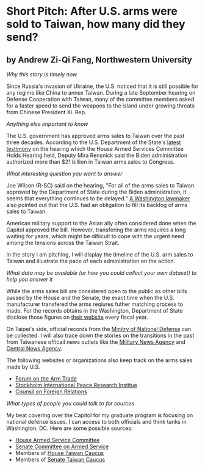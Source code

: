 # Short Pitch: After U.S. arms were sold to Taiwan, how many did they send? 

## by Andrew Zi-Qi Fang, Northwestern University

*Why this story is timely now*

Since Russia's invasion of Ukraine, the U.S. noticed that it is still possible for any regime like China to annex Taiwan. During a late September hearing on Defense Cooperation with Taiwan, many of the committee members asked for a faster speed to send the weapons to the island under growing threats from Chinese President Xi. Rep. 


*Anything else important to know*

The U.S. government has approved arms sales to Taiwan over the past three decades. According to the U.S. Department of the State's [latest testimony](https://www.state.gov/house-armed-services-committee-hearing-defense-cooperation-with-taiwan/) on the hearing which the House Armed Services Committee Holds Hearing held, Deputy Mira Rensnick said the Biden administration authorized more than $21 billion in Taiwan arms sales to Congress. 


*What interesting question you want to answer*

Joe Wilson (R-SC) said on the hearing, "For all of the arms sales to Taiwan approved by the Department of State during the Biden administration, it seems that everything continues to be delayed." [A Washington lawmaker](https://www.reuters.com/world/us-lawmaker-says-washington-has-obligation-fulfil-military-sales-backlog-taiwan-2023-09-01/) also pointed out that the U.S. had an obligation to fill its backlog of arms sales to Taiwan. 

American military support to the Asian ally often considered done when the Capitol approved the bill. However, transfering the arms requires a long waiting for years, which might be difiicult to cope with the urgent need among the tensions across the Taiwan Strait. 

In the story I am pitching, I will display the timeline of the U.S. arm sales to Taiwan and illustrate the pace of each administration on the action. 


*What data may be available (or how you could collect your own dataset) to help you answer it*

While the arms sales bill are considered open to the public as other bills passed by the House and the Senate, the exact time when the U.S. manufacturer transfered the arms reqiures futher matching process to made. For the records obtains in the Washington, Department of State disclose those figures on [their website](https://www.state.gov/fiscal-year-2022-u-s-arms-transfers-and-defense-trade/) every fiscal year. 

On Taipei's side, official records from the [Minitry of National Defense](https://www.mnd.gov.tw/english/) can be collected. I will also trace down the stories on the transitions in the past from Taiwanese officail news outlets like the [Military News Agency](https://mna.gpwb.gov.tw/en/) and [Central News Agency](https://focustaiwan.tw/). 

The following websites or organizations also keep track on the arms sales made by U.S. 

* [Forum on the Arm Trade](https://www.forumarmstrade.org/)
* [Stockholm International Peace Research Institue](https://www.sipri.org/)
* [Counsil on Foreign Relations](https://www.cfr.org/podcasts/cost-us-arms-trade)

  
*What types of people you could talk to for sources*

My beat covering over the Capitol for my graduate program is focusing on national defense issues. I can access to both officials and think tanks in Washington, DC. Here are some possible sources: 

* [House Armed Service Committee](https://armedservices.house.gov/)
* [Senate Committee on Armed Service](https://www.armed-services.senate.gov/)
* Members of [House Taiwan Caucus](https://fapa.org/house-taiwan-caucus/)
* Members of [Senate Taiwan Caucus](https://fapa.org/senate-taiwan-caucus/)



